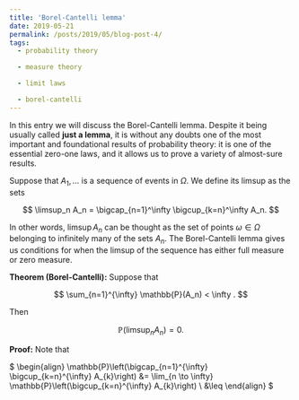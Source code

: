```yaml
---
title: 'Borel-Cantelli lemma'
date: 2019-05-21
permalink: /posts/2019/05/blog-post-4/
tags:
  - probability theory

  - measure theory

  - limit laws

  - borel-cantelli
---
```


In this entry we will discuss the Borel-Cantelli lemma. Despite it being usually called **just a lemma**, it is without any doubts one of the most important and foundational results of probability theory: it is one of the essential zero-one laws, and it allows us to prove a variety of almost-sure results.

Suppose that $A_1,\dots$ is a sequence of events in $\Omega$. We define its limsup as the sets

$$
\limsup_n A_n = \bigcap_{n=1}^\infty \bigcup_{k=n}^\infty A_n.
$$

In other words, $\limsup A_n$ can be thought as the set of points $\omega\in\Omega$ belonging to infinitely many of the sets $A_n$. The Borel-Cantelli lemma gives us conditions for when the limsup of the sequence has either full measure or zero measure.

**Theorem (Borel-Cantelli):** Suppose that

$$
\sum_{n=1}^{\infty} \mathbb{P}(A_n) < \infty .
$$

Then

$$
\mathbb{P}\left(\limsup_{n} A_n \right) = 0.
$$

**Proof:** Note that

$
\begin{align}
\mathbb{P}\left(\bigcap_{n=1}^{\infty} \bigcup_{k=n}^{\infty} A_{k}\right)  &= \lim_{n \to \infty} \mathbb{P}\left(\bigcup_{k=n}^{\infty} A_{k}\right) \\
&\leq
\end{align}
$

